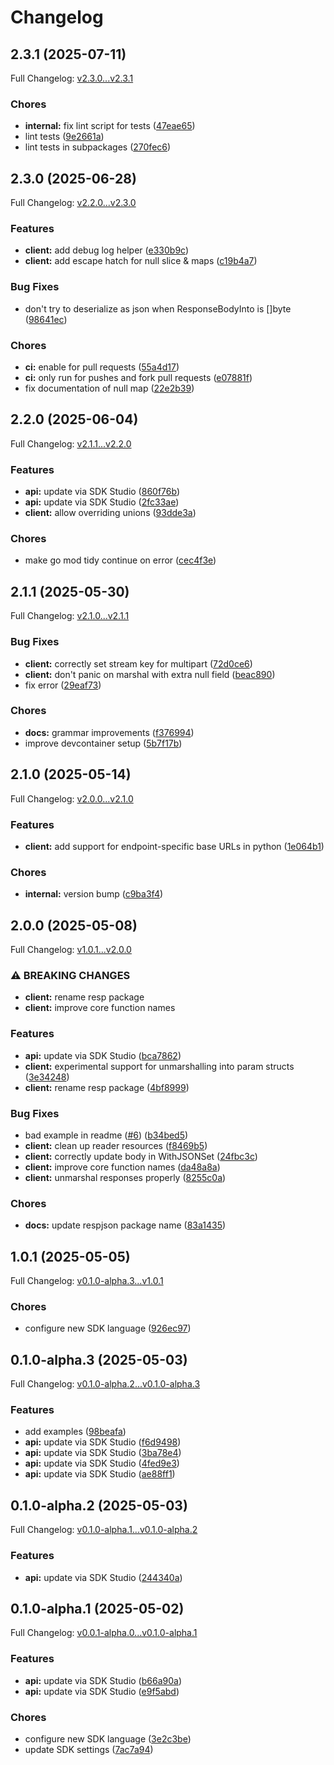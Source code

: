 # Changelog

## 2.3.1 (2025-07-11)

Full Changelog: [v2.3.0...v2.3.1](https://github.com/goperigon/perigon-go-sdk/compare/v2.3.0...v2.3.1)

### Chores

* **internal:** fix lint script for tests ([47eae65](https://github.com/goperigon/perigon-go-sdk/commit/47eae65b69d6b6e60d26975a6cb6e5ab1af47cf7))
* lint tests ([9e2661a](https://github.com/goperigon/perigon-go-sdk/commit/9e2661a9384fe741dce782011d0c8281f5449b2f))
* lint tests in subpackages ([270fec6](https://github.com/goperigon/perigon-go-sdk/commit/270fec68975193089bb7790cdaf6f80116900e61))

## 2.3.0 (2025-06-28)

Full Changelog: [v2.2.0...v2.3.0](https://github.com/goperigon/perigon-go-sdk/compare/v2.2.0...v2.3.0)

### Features

* **client:** add debug log helper ([e330b9c](https://github.com/goperigon/perigon-go-sdk/commit/e330b9c5fbff9fee6d7bcc61a313c2225a14f4a0))
* **client:** add escape hatch for null slice & maps ([c19b4a7](https://github.com/goperigon/perigon-go-sdk/commit/c19b4a77484664f519e3f7a1abdbed141f60e78d))


### Bug Fixes

* don't try to deserialize as json when ResponseBodyInto is []byte ([98641ec](https://github.com/goperigon/perigon-go-sdk/commit/98641ecd0feb09be8022033a158dfc11d7e0e8ea))


### Chores

* **ci:** enable for pull requests ([55a4d17](https://github.com/goperigon/perigon-go-sdk/commit/55a4d17c9a357bcd6f4b91c0ab06a7413e019d63))
* **ci:** only run for pushes and fork pull requests ([e07881f](https://github.com/goperigon/perigon-go-sdk/commit/e07881f8b4d79a0149242a666eaff0086cab3d07))
* fix documentation of null map ([22e2b39](https://github.com/goperigon/perigon-go-sdk/commit/22e2b39e30ba349bb027c50b908854f90594a1eb))

## 2.2.0 (2025-06-04)

Full Changelog: [v2.1.1...v2.2.0](https://github.com/goperigon/perigon-go-sdk/compare/v2.1.1...v2.2.0)

### Features

* **api:** update via SDK Studio ([860f76b](https://github.com/goperigon/perigon-go-sdk/commit/860f76b336656e61025527a5447b39fa36c55af8))
* **api:** update via SDK Studio ([2fc33ae](https://github.com/goperigon/perigon-go-sdk/commit/2fc33ae1c3370c666c5bef5fc73f904a090eeb58))
* **client:** allow overriding unions ([93dde3a](https://github.com/goperigon/perigon-go-sdk/commit/93dde3a391ceaef1aafc1cbb9b5f4cfebb0b8afd))


### Chores

* make go mod tidy continue on error ([cec4f3e](https://github.com/goperigon/perigon-go-sdk/commit/cec4f3e26a1cc6c6e47e89a92dcc9f50b61bd912))

## 2.1.1 (2025-05-30)

Full Changelog: [v2.1.0...v2.1.1](https://github.com/goperigon/perigon-go-sdk/compare/v2.1.0...v2.1.1)

### Bug Fixes

* **client:** correctly set stream key for multipart ([72d0ce6](https://github.com/goperigon/perigon-go-sdk/commit/72d0ce64e80465193c2d884826fcfdce12ca0833))
* **client:** don't panic on marshal with extra null field ([beac890](https://github.com/goperigon/perigon-go-sdk/commit/beac890f4f4fcae989fc62802f517e06e9cfa991))
* fix error ([29eaf73](https://github.com/goperigon/perigon-go-sdk/commit/29eaf739b68e5c3ebe07daa7ba91320f456d02be))


### Chores

* **docs:** grammar improvements ([f376994](https://github.com/goperigon/perigon-go-sdk/commit/f376994468180a0620a20204e53f5c70a586b1a5))
* improve devcontainer setup ([5b7f17b](https://github.com/goperigon/perigon-go-sdk/commit/5b7f17b676b3e9027c70b312ff25dbbba2653f7b))

## 2.1.0 (2025-05-14)

Full Changelog: [v2.0.0...v2.1.0](https://github.com/goperigon/perigon-go-sdk/compare/v2.0.0...v2.1.0)

### Features

* **client:** add support for endpoint-specific base URLs in python ([1e064b1](https://github.com/goperigon/perigon-go-sdk/commit/1e064b18946da36468ee91e50721cff6c9138217))


### Chores

* **internal:** version bump ([c9ba3f4](https://github.com/goperigon/perigon-go-sdk/commit/c9ba3f4c6a809e7249517e0fb33a9e9f452be1c5))

## 2.0.0 (2025-05-08)

Full Changelog: [v1.0.1...v2.0.0](https://github.com/goperigon/perigon-go-sdk/compare/v1.0.1...v2.0.0)

### ⚠ BREAKING CHANGES

* **client:** rename resp package
* **client:** improve core function names

### Features

* **api:** update via SDK Studio ([bca7862](https://github.com/goperigon/perigon-go-sdk/commit/bca78628e16c4f1691d360cfd0841e28bbd0e150))
* **client:** experimental support for unmarshalling into param structs ([3e34248](https://github.com/goperigon/perigon-go-sdk/commit/3e34248acf3b0778995ea2cf3d887c50e5ba20e6))
* **client:** rename resp package ([4bf8999](https://github.com/goperigon/perigon-go-sdk/commit/4bf8999e1de8e551e12cd9b861a68d5d3922b1e7))


### Bug Fixes

* bad example in readme ([#6](https://github.com/goperigon/perigon-go-sdk/issues/6)) ([b34bed5](https://github.com/goperigon/perigon-go-sdk/commit/b34bed5b21b13fcc50acecdc11ce76e09e1ec1ec))
* **client:** clean up reader resources ([f8469b5](https://github.com/goperigon/perigon-go-sdk/commit/f8469b583111797eb22a1f48e23928c36063cebd))
* **client:** correctly update body in WithJSONSet ([24fbc3c](https://github.com/goperigon/perigon-go-sdk/commit/24fbc3cd10dcfa185ea044b0c95927ecdc881d07))
* **client:** improve core function names ([da48a8a](https://github.com/goperigon/perigon-go-sdk/commit/da48a8a702c0fb94233a2e0c3fbcf2f9c23ec3cb))
* **client:** unmarshal responses properly ([8255c0a](https://github.com/goperigon/perigon-go-sdk/commit/8255c0a1809bba231ff623d3ad0be2dd84e9d707))


### Chores

* **docs:** update respjson package name ([83a1435](https://github.com/goperigon/perigon-go-sdk/commit/83a143524951f69493a835acaa0dc70ab8c34e74))

## 1.0.1 (2025-05-05)

Full Changelog: [v0.1.0-alpha.3...v1.0.1](https://github.com/goperigon/perigon-go-sdk/compare/v0.1.0-alpha.3...v1.0.1)

### Chores

* configure new SDK language ([926ec97](https://github.com/goperigon/perigon-go-sdk/commit/926ec97919d30206ca36dc16542abda83fdda1de))

## 0.1.0-alpha.3 (2025-05-03)

Full Changelog: [v0.1.0-alpha.2...v0.1.0-alpha.3](https://github.com/goperigon/perigon-go-sdk/compare/v0.1.0-alpha.2...v0.1.0-alpha.3)

### Features

* add examples ([98beafa](https://github.com/goperigon/perigon-go-sdk/commit/98beafab2b17d61fb58e605b70a55cb7bde9d62e))
* **api:** update via SDK Studio ([f6d9498](https://github.com/goperigon/perigon-go-sdk/commit/f6d9498fba0807541113922a1a4415c0da4a4352))
* **api:** update via SDK Studio ([3ba78e4](https://github.com/goperigon/perigon-go-sdk/commit/3ba78e49a641285a336011c212adf4bc6de220a1))
* **api:** update via SDK Studio ([4fed9e3](https://github.com/goperigon/perigon-go-sdk/commit/4fed9e34867be9cb43fb91e24d199df3f2b64e54))
* **api:** update via SDK Studio ([ae88ff1](https://github.com/goperigon/perigon-go-sdk/commit/ae88ff1fc376fcf655ae84b3ff7b556e50dc90cf))

## 0.1.0-alpha.2 (2025-05-03)

Full Changelog: [v0.1.0-alpha.1...v0.1.0-alpha.2](https://github.com/goperigon/perigon-go-sdk/compare/v0.1.0-alpha.1...v0.1.0-alpha.2)

### Features

* **api:** update via SDK Studio ([244340a](https://github.com/goperigon/perigon-go-sdk/commit/244340a5f266846768d23aee14f73e78cac95ce1))

## 0.1.0-alpha.1 (2025-05-02)

Full Changelog: [v0.0.1-alpha.0...v0.1.0-alpha.1](https://github.com/goperigon/perigon-go-sdk/compare/v0.0.1-alpha.0...v0.1.0-alpha.1)

### Features

* **api:** update via SDK Studio ([b66a90a](https://github.com/goperigon/perigon-go-sdk/commit/b66a90ae8156c3cd3013dfb370bbd3289d5645fa))
* **api:** update via SDK Studio ([e9f5abd](https://github.com/goperigon/perigon-go-sdk/commit/e9f5abd27f00a215210ee7b272ef09446a0df80d))


### Chores

* configure new SDK language ([3e2c3be](https://github.com/goperigon/perigon-go-sdk/commit/3e2c3bea7877599cbb14292464b43dac15abc3e9))
* update SDK settings ([7ac7a94](https://github.com/goperigon/perigon-go-sdk/commit/7ac7a94949cfb0ba00384e542b8679a965ed2633))
